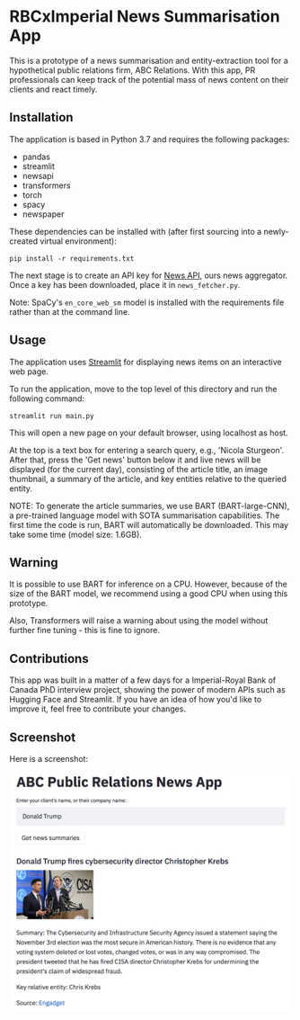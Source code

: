# RBCxImperial News Summarisation App

This is a prototype of a news summarisation and entity-extraction tool for a hypothetical public relations firm, ABC Relations. With this app, PR professionals can keep track of the potential mass of news content on their clients and react timely. 

## Installation

The application is based in Python 3.7 and requires the following packages:

* pandas 
* streamlit
* newsapi
* transformers 
* torch 
* spacy
* newspaper

These dependencies can be installed with (after first sourcing into a newly-created virtual environment):

```
pip install -r requirements.txt
```

The next stage is to create an API key for [News API](https://newsapi.org), ours news aggregator. Once a key has been downloaded, place it in ```news_fetcher.py```.

Note: SpaCy's ```en_core_web_sm``` model is installed with the requirements file rather than at the command line.

## Usage

The application uses [Streamlit](https://www.streamlit.io) for displaying news items on an interactive web page. 

To run the application, move to the top level of this directory and run the following command:

```
streamlit run main.py
```

This will open a new page on your default browser, using localhost as host. 

At the top is a text box for entering a search query, e.g., 'Nicola Sturgeon'. After that, press the 'Get news' button below it and live news will be displayed (for the current day), consisting of the article title, an image thumbnail, a summary of the article, and key entities relative to the queried entity. 

NOTE: To generate the article summaries, we use BART (BART-large-CNN), a pre-trained language model with SOTA summarisation capabilities. The first time the code is run, BART will automatically be downloaded. This may take some time (model size: 1.6GB). 

## Warning

It is possible to use BART for inference on a CPU. However, because of the size of the BART model, we recommend using a good CPU when using this prototype. 

Also, Transformers will raise a warning about using the model without further fine tuning - this is fine to ignore. 

## Contributions 

This app was built in a matter of a few days for a Imperial-Royal Bank of Canada PhD interview project, showing the power of modern APIs such as Hugging Face and Streamlit. If you have an idea of how you'd like to improve it, feel free to contribute your changes. 

## Screenshot

Here is a screenshot:

![The Sreamlit news app](screenshots/screenshot.png)
